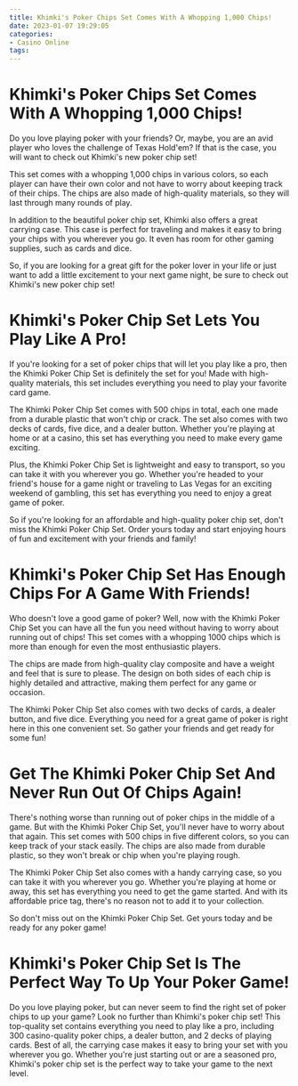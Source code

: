 ```yaml
---
title: Khimki's Poker Chips Set Comes With A Whopping 1,000 Chips!
date: 2023-01-07 19:29:05
categories:
- Casino Online
tags:
---
```



#  Khimki's Poker Chips Set Comes With A Whopping 1,000 Chips!

Do you love playing poker with your friends? Or, maybe, you are an avid player who loves the challenge of Texas Hold'em? If that is the case, you will want to check out Khimki's new poker chip set!

This set comes with a whopping 1,000 chips in various colors, so each player can have their own color and not have to worry about keeping track of their chips. The chips are also made of high-quality materials, so they will last through many rounds of play.

In addition to the beautiful poker chip set, Khimki also offers a great carrying case. This case is perfect for traveling and makes it easy to bring your chips with you wherever you go. It even has room for other gaming supplies, such as cards and dice.

So, if you are looking for a great gift for the poker lover in your life or just want to add a little excitement to your next game night, be sure to check out Khimki's new poker chip set!

#  Khimki's Poker Chip Set Lets You Play Like A Pro!

If you're looking for a set of poker chips that will let you play like a pro, then the Khimki Poker Chip Set is definitely the set for you! Made with high-quality materials, this set includes everything you need to play your favorite card game.

The Khimki Poker Chip Set comes with 500 chips in total, each one made from a durable plastic that won't chip or crack. The set also comes with two decks of cards, five dice, and a dealer button. Whether you're playing at home or at a casino, this set has everything you need to make every game exciting.

Plus, the Khimki Poker Chip Set is lightweight and easy to transport, so you can take it with you wherever you go. Whether you're headed to your friend's house for a game night or traveling to Las Vegas for an exciting weekend of gambling, this set has everything you need to enjoy a great game of poker.

So if you're looking for an affordable and high-quality poker chip set, don't miss the Khimki Poker Chip Set. Order yours today and start enjoying hours of fun and excitement with your friends and family!

#  Khimki's Poker Chip Set Has Enough Chips For A Game With Friends!

Who doesn't love a good game of poker? Well, now with the Khimki Poker Chip Set you can have all the fun you need without having to worry about running out of chips! This set comes with a whopping 1000 chips which is more than enough for even the most enthusiastic players.

The chips are made from high-quality clay composite and have a weight and feel that is sure to please. The design on both sides of each chip is highly detailed and attractive, making them perfect for any game or occasion.

The Khimki Poker Chip Set also comes with two decks of cards, a dealer button, and five dice. Everything you need for a great game of poker is right here in this one convenient set. So gather your friends and get ready for some fun!

#  Get The Khimki Poker Chip Set And Never Run Out Of Chips Again!

There's nothing worse than running out of poker chips in the middle of a game. But with the Khimki Poker Chip Set, you'll never have to worry about that again. This set comes with 500 chips in five different colors, so you can keep track of your stack easily. The chips are also made from durable plastic, so they won't break or chip when you're playing rough.

The Khimki Poker Chip Set also comes with a handy carrying case, so you can take it with you wherever you go. Whether you're playing at home or away, this set has everything you need to get the game started. And with its affordable price tag, there's no reason not to add it to your collection.

So don't miss out on the Khimki Poker Chip Set. Get yours today and be ready for any poker game!

#  Khimki's Poker Chip Set Is The Perfect Way To Up Your Poker Game!

Do you love playing poker, but can never seem to find the right set of poker chips to up your game? Look no further than Khimki's poker chip set! This top-quality set contains everything you need to play like a pro, including 300 casino-quality poker chips, a dealer button, and 2 decks of playing cards. Best of all, the carrying case makes it easy to bring your set with you wherever you go. Whether you're just starting out or are a seasoned pro, Khimki's poker chip set is the perfect way to take your game to the next level.